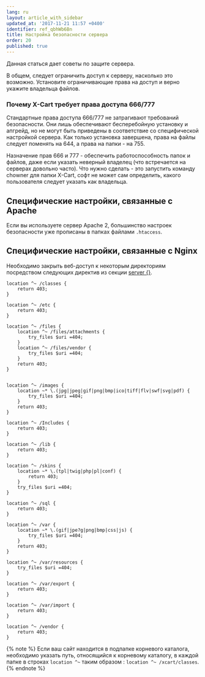 ```yaml
---
lang: ru
layout: article_with_sidebar
updated_at: '2017-11-21 11:57 +0400'
identifier: ref_qbhWb6Bn
title: Настройка безопасности сервера
order: 20
published: true
---
```

Данная статься дает советы по защите сервера.

В общем, следует ограничить доступ к серверу, насколько это возможно. Установите ограничивающие права на доступ и верно укажите владельца файлов.   

### Почему X-Cart требует права доступа 666/777

Стандартные права доступа 666/777 не затрагивают требований безопасности. Они лишь обеспечивают бесперебойную установку и апгрейд, но не могут быть приведены в соответствие со специфической настройкой сервера. Как только установка завершена, права на файлы следует поменять на 644, а права на папки - на 755.  

Назначение прав 666 и 777 - обеспечить работоспособность папок и файлов, даже если указать неверный владелец (что встречается на серверах довольно часто). Что нужно сделать - это запустить команду chowner для папки X-Cart, софт не может сам определить, какого  пользователя следует указать как владельца. 

## Специфические настройки, связанные с Apache

Если вы используете сервер Apache 2, большинство настроек безопасности уже прописаны в папках файлами `.htaccess`.

## Специфические настройки, связанные с Nginx

Необходимо закрыть веб-доступ к некоторым директориям посредством следующих директив из секции [server {}](http://nginx.org/ru/docs/http/ngx_http_core_module.html#server "Настройка безопасности сервера").

```
location ^~ /classes {
    return 403;
}

location ^~ /etc {
    return 403;
}

location ^~ /files {
    location ^~ /files/attachments {
        try_files $uri =404;
    }
    location ^~ /files/vendor {
        try_files $uri =404;
    }
    return 403;
}


location ^~ /images {
    location ~* \.(jpg|jpeg|gif|png|bmp|ico|tiff|flv|swf|svg|pdf) {
        try_files $uri =404;
    }
    return 403;
}

location ^~ /Includes {
    return 403;
}

location ^~ /lib {
    return 403;
}

location ^~ /skins {
    location ~* \.(tpl|twig|php|pl|conf) {
        return 403;
    }
    try_files $uri =404;
}

location ^~ /sql {
    return 403;
}

location ^~ /var {
    location ~* \.(gif|jpe?g|png|bmp|css|js) {
        try_files $uri =404;
    }
    return 403;
}

location ^~ /var/resources {
    try_files $uri =404;
}

location ^~ /var/export {
    return 403;
}

location ^~ /var/import {
    return 403;
}

location ^~ /vendor {
    return 403;
}

```


{% note %}
Если ваш сайт находится в подпапке корневого каталога, необходимо указать путь, относящийся к корневому каталогу, в каждой папке в строках `location ^~` таким образом : `location ^~ /xcart/classes`.
{% endnote %}
